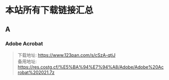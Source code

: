 # 本站所有下载链接汇总

## A

### Adobe Acrobat

> 下载地址: <https://www.123pan.com/s/cSzA-qtiJ>  
> 备用地址: <https://res.costg.cf/%E5%BA%94%E7%94%A8/Adobe/Adobe%20Acrobat%202021.7z>
